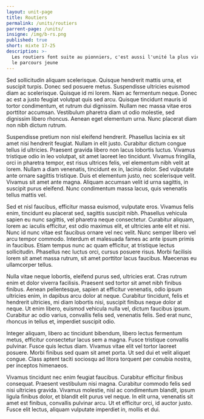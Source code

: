 ```yaml
---
layout: unit-page
title: Routiers
permalink: /units/routiers
parrent-page: /units/
insigne: /img/b-rs.png
published: true
short: mixte 17-25
description: >-
  Les routiers font suite au pionniers, c'est aussi l'unité la plus vieille dans
  le parcours jeune
---
```

 
Sed sollicitudin aliquam scelerisque. Quisque hendrerit mattis urna, et suscipit turpis. Donec sed posuere metus. Suspendisse ultricies euismod diam ac scelerisque. Quisque id mi lorem. Nam ac fermentum neque. Donec ac est a justo feugiat volutpat quis sed arcu. Quisque tincidunt mauris id tortor condimentum, et rutrum dui dignissim. Nullam nec massa vitae eros porttitor accumsan. Vestibulum pharetra diam ut odio molestie, sed dignissim libero rhoncus. Aenean eget elementum urna. Nunc placerat diam non nibh dictum rutrum.

Suspendisse pretium non nisl eleifend hendrerit. Phasellus lacinia ex sit amet nisi hendrerit feugiat. Nullam in elit justo. Curabitur dictum congue tellus id ultricies. Praesent gravida libero non lacus lobortis luctus. Vivamus tristique odio in leo volutpat, sit amet laoreet leo tincidunt. Vivamus fringilla, orci in pharetra tempor, est risus ultrices felis, vel elementum nibh velit at lorem. Nullam a diam venenatis, tincidunt ex in, lacinia dolor. Sed vulputate ante ornare sagittis tristique. Duis et elementum justo, nec scelerisque velit. Vivamus sit amet ante magna. Aliquam accumsan velit id urna sagittis, in suscipit purus eleifend. Nunc condimentum massa lacus, quis venenatis tellus mattis vel.

Sed et nisl faucibus, efficitur massa euismod, vulputate eros. Vivamus felis enim, tincidunt eu placerat sed, sagittis suscipit nibh. Phasellus vehicula sapien eu nunc sagittis, vel pharetra neque consectetur. Curabitur aliquam, lorem ac iaculis efficitur, est odio maximus elit, et ultricies ante elit et nisi. Nunc id nunc vitae est faucibus ornare vel nec velit. Nunc semper libero vel arcu tempor commodo. Interdum et malesuada fames ac ante ipsum primis in faucibus. Etiam tempus nunc ac quam efficitur, at tristique lectus sollicitudin. Phasellus nec luctus orci, cursus posuere risus. Morbi facilisis lorem sit amet massa rutrum, sit amet porttitor lacus faucibus. Maecenas eu ullamcorper tellus.

Nulla vitae neque lobortis, eleifend purus sed, ultricies erat. Cras rutrum enim et dolor viverra facilisis. Praesent sed tortor sit amet nibh finibus finibus. Aenean pellentesque, sapien at efficitur venenatis, odio ipsum ultricies enim, in dapibus arcu dolor at neque. Curabitur tincidunt, felis et hendrerit ultricies, mi diam lobortis nisi, suscipit finibus neque dolor at neque. Ut enim libero, euismod vehicula nulla vel, dictum faucibus ipsum. Curabitur ac odio varius, convallis felis sed, venenatis felis. Sed erat nunc, rhoncus in tellus et, imperdiet suscipit odio.

Integer aliquam, libero ac tincidunt bibendum, libero lectus fermentum metus, efficitur consectetur lacus sem a magna. Fusce tristique convallis pulvinar. Fusce quis lectus diam. Vivamus vitae elit vel tortor laoreet posuere. Morbi finibus sed quam sit amet porta. Ut sed dui et velit aliquet congue. Class aptent taciti sociosqu ad litora torquent per conubia nostra, per inceptos himenaeos.

Vivamus tincidunt nec enim feugiat faucibus. Curabitur efficitur finibus consequat. Praesent vestibulum nisi magna. Curabitur commodo felis sed nisi ultricies gravida. Vivamus molestie, nisl ac condimentum blandit, ipsum ligula finibus dolor, et blandit elit purus vel neque. In elit urna, venenatis sit amet est finibus, convallis pulvinar arcu. Ut et efficitur orci, id auctor justo. Fusce elit lectus, aliquam vulputate imperdiet in, mollis et dui.




